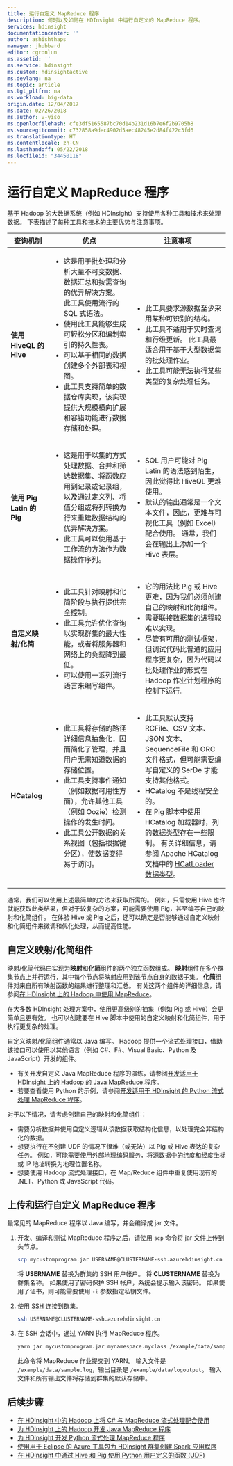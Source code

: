 ```yaml
---
title: 运行自定义 MapReduce 程序
description: 何时以及如何在 HDInsight 中运行自定义的 MapReduce 程序。
services: hdinsight
documentationcenter: ''
author: ashishthaps
manager: jhubbard
editor: cgronlun
ms.assetid: ''
ms.service: hdinsight
ms.custom: hdinsightactive
ms.devlang: na
ms.topic: article
ms.tgt_pltfrm: na
ms.workload: big-data
origin.date: 12/04/2017
ms.date: 02/26/2018
ms.author: v-yiso
ms.openlocfilehash: cfe3df5165587bc70d14b231d16b7e6f2b9705b8
ms.sourcegitcommit: c732858a9dec4902d5aec48245e2d84f422c3fd6
ms.translationtype: HT
ms.contentlocale: zh-CN
ms.lasthandoff: 05/22/2018
ms.locfileid: "34450118"
---
```

# <a name="run-custom-mapreduce-programs"></a>运行自定义 MapReduce 程序

基于 Hadoop 的大数据系统（例如 HDInsight）支持使用各种工具和技术来处理数据。 下表描述了每种工具和技术的主要优势与注意事项。

| 查询机制 | 优点 | 注意事项 |
| --- | --- | --- |
| **使用 HiveQL 的 Hive** | <ul><li>这是用于批处理和分析大量不可变数据、数据汇总和按需查询的优异解决方案。 此工具使用流行的 SQL 式语法。</li><li>使用此工具能够生成可轻松分区和编制索引的持久性表。</li><li>可以基于相同的数据创建多个外部表和视图。</li><li>此工具支持简单的数据仓库实现，该实现提供大规模横向扩展和容错功能进行数据存储和处理。</li></ul> | <ul><li>此工具要求源数据至少采用某种可识别的结构。</li><li>此工具不适用于实时查询和行级更新。 此工具最适合用于基于大型数据集的批处理作业。</li><li>此工具可能无法执行某些类型的复杂处理任务。</li></ul> |
| **使用 Pig Latin 的 Pig** | <ul><li>这是用于以集的方式处理数据、合并和筛选数据集、将函数应用到记录或记录组，以及通过定义列、将值分组或将列转换为行来重建数据结构的优异解决方案。</li><li>此工具可以使用基于工作流的方法作为数据操作序列。</li></ul> | <ul><li>SQL 用户可能对 Pig Latin 的语法感到陌生，因此觉得比 HiveQL 更难使用。</li><li>默认的输出通常是一个文本文件，因此，更难与可视化工具（例如 Excel）配合使用。 通常，我们会在输出上添加一个 Hive 表层。</li></ul> |
| **自定义映射/化简** | <ul><li>此工具针对映射和化简阶段与执行提供完全控制。</li><li>此工具允许优化查询以实现群集的最大性能，或者将服务器和网络上的负载降到最低。</li><li>可以使用一系列流行语言来编写组件。</li></ul> | <ul><li>它的用法比 Pig 或 Hive 更难，因为我们必须创建自己的映射和化简组件。</li><li>需要联接数据集的进程较难以实现。</li><li>尽管有可用的测试框架，但调试代码比普通的应用程序更复杂，因为代码以批处理作业的形式在 Hadoop 作业计划程序的控制下运行。</li></ul> |
| **HCatalog** | <ul><li>此工具将存储的路径详细信息抽象化，因而简化了管理，并且用户无需知道数据的存储位置。</li><li>此工具支持事件通知（例如数据可用性方面），允许其他工具（例如 Oozie）检测操作的发生时间。</li><li>此工具公开数据的关系视图（包括根据键分区），使数据变得易于访问。</li></ul> | <ul><li>此工具默认支持 RCFile、CSV 文本、JSON 文本、SequenceFile 和 ORC 文件格式，但可能需要编写自定义的 SerDe 才能支持其他格式。</li><li>HCatalog 不是线程安全的。</li><li>在 Pig 脚本中使用 HCatalog 加载器时，列的数据类型存在一些限制。 有关详细信息，请参阅 Apache HCatalog 文档中的 [HCatLoader 数据类型](http://cwiki.apache.org/confluence/display/Hive/HCatalog%20LoadStore#HCatalogLoadStore-HCatLoaderDataTypes)。</li></ul> |

通常，我们可以使用上述最简单的方法来获取所需的。 例如，只需使用 Hive 也许就能获取此类结果，但对于较复杂的方案，可能需要使用 Pig，甚至编写自己的映射和化简组件。 在体验 Hive 或 Pig 之后，还可以确定是否能够通过自定义映射和化简组件来微调和优化处理，从而提高性能。

## <a name="custom-mapreduce-components"></a>自定义映射/化简组件

映射/化简代码由实现为**映射**和**化简**组件的两个独立函数组成。 **映射**组件在多个群集节点上并行运行，其中每个节点将映射应用到该节点自身的数据子集。 **化简**组件对来自所有映射函数的结果进行整理和汇总。 有关这两个组件的详细信息，请参阅[在 HDInsight 上的 Hadoop 中使用 MapReduce](hdinsight-use-mapreduce.md)。

在大多数 HDInsight 处理方案中，使用更高级别的抽象（例如 Pig 或 Hive）会更简单且更有效。 也可以创建要在 Hive 脚本中使用的自定义映射和化简组件，用于执行更复杂的处理。

自定义映射/化简组件通常以 Java 编写。 Hadoop 提供一个流式处理接口，借助该接口可以使用以其他语言（例如 C#、F#、Visual Basic、Python 及 JavaScript）开发的组件。

* 有关开发自定义 Java MapReduce 程序的演练，请参阅[开发适用于 HDInsight 上的 Hadoop 的 Java MapReduce 程序](apache-hadoop-develop-deploy-java-mapreduce-linux.md)。
* 若要查看使用 Python 的示例，请参阅[开发适用于 HDInsight 的 Python 流式处理 MapReduce 程序](apache-hadoop-streaming-python.md)。

对于以下情况，请考虑创建自己的映射和化简组件：

* 需要分析数据并使用自定义逻辑从该数据获取结构化信息，以处理完全非结构化的数据。
* 想要执行在不创建 UDF 的情况下很难（或无法）以 Pig 或 Hive 表达的复杂任务。 例如，可能需要使用外部地理编码服务，将源数据中的纬度和经度坐标或 IP 地址转换为地理位置名称。
* 想要使用 Hadoop 流式处理接口，在 Map/Reduce 组件中重复使用现有的 .NET、Python 或 JavaScript 代码。

## <a name="upload-and-run-your-custom-mapreduce-program"></a>上传和运行自定义 MapReduce 程序

最常见的 MapReduce 程序以 Java 编写，并会编译成 jar 文件。

1. 开发、编译和测试 MapReduce 程序之后，请使用 `scp` 命令将 jar 文件上传到头节点。

    ```bash
    scp mycustomprogram.jar USERNAME@CLUSTERNAME-ssh.azurehdinsight.cn
    ```

    将 **USERNAME** 替换为群集的 SSH 用户帐户。 将 **CLUSTERNAME** 替换为群集名称。 如果使用了密码保护 SSH 帐户，系统会提示输入该密码。 如果使用了证书，则可能需要使用 `-i` 参数指定私钥文件。

2. 使用 [SSH](../hdinsight-hadoop-linux-use-ssh-unix.md) 连接到群集。

    ```bash
    ssh USERNAME@CLUSTERNAME-ssh.azurehdinsight.cn
    ```

3. 在 SSH 会话中，通过 YARN 执行 MapReduce 程序。

    ```bash
    yarn jar mycustomprogram.jar mynamespace.myclass /example/data/sample.log /example/data/logoutput
    ```

    此命令将 MapReduce 作业提交到 YARN。 输入文件是 `/example/data/sample.log`，输出目录是 `/example/data/logoutput`。 输入文件和所有输出文件将存储到群集的默认存储中。

## <a name="next-steps"></a>后续步骤

* [在 HDInsight 中的 Hadoop 上将 C# 与 MapReduce 流式处理配合使用](apache-hadoop-dotnet-csharp-mapreduce-streaming.md)
* [为 HDInsight 上的 Hadoop 开发 Java MapReduce 程序](apache-hadoop-develop-deploy-java-mapreduce-linux.md)
* [为 HDInsight 开发 Python 流式处理 MapReduce 程序](apache-hadoop-streaming-python.md)
* [使用用于 Eclipse 的 Azure 工具包为 HDInsight 群集创建 Spark 应用程序](../spark/apache-spark-eclipse-tool-plugin.md)
* [在 HDInsight 中通过 Hive 和 Pig 使用 Python 用户定义的函数 (UDF)](python-udf-hdinsight.md)
